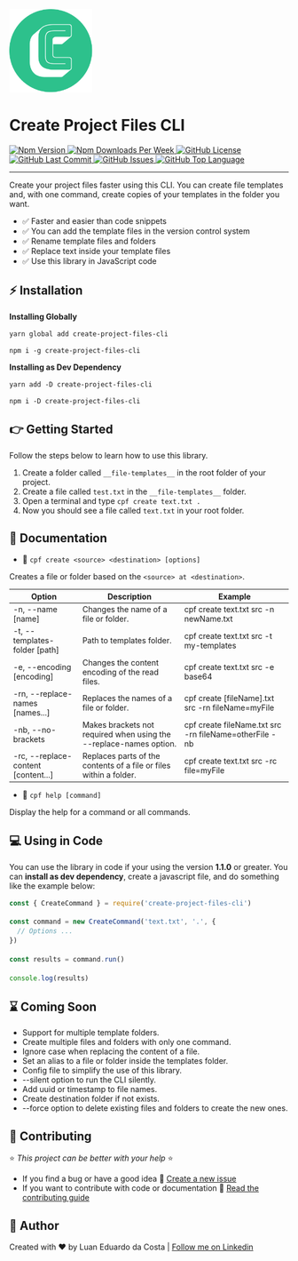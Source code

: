 <div>
  <img src="/resources/LogoRound.png" width="150px" height="150px" alt="Project Logo">

  <h1>Create Project Files CLI</h1>

  <div>
    <a href="https://www.npmjs.com/package/create-project-files-cli">
      <img alt="Npm Version" src="https://img.shields.io/npm/v/create-project-files-cli">
    </a>
    <a href="https://www.npmjs.com/package/create-project-files-cli">
      <img alt="Npm Downloads Per Week" src="https://img.shields.io/npm/dw/create-project-files-cli">
    </a>
    <a href="https://github.com/LuanEdCosta/create-project-files-cli/blob/master/LICENSE">
      <img alt="GitHub License" src="https://img.shields.io/github/license/luanedcosta/create-project-files-cli.svg">
    </a>
    <a href="https://github.com/luanedcosta/create-project-files-cli/commits/master">
      <img alt="GitHub Last Commit" src="https://img.shields.io/github/last-commit/luanedcosta/create-project-files-cli.svg">
    </a>
    <a href="https://github.com/luanedcosta/create-project-files-cli/issues">
      <img alt="GitHub Issues" src="https://img.shields.io/github/issues/luanedcosta/create-project-files-cli.svg">
    </a>
    <a href="https://github.com/LuanEdCosta/create-project-files-cli/tree/master/src">
      <img alt="GitHub Top Language" src="https://img.shields.io/github/languages/top/luanedcosta/create-project-files-cli.svg">
    </a>
  </div>
</div>

---

Create your project files faster using this CLI. You can create file templates and, with one command, create copies of your templates in the folder you want.

- :white_check_mark: Faster and easier than code snippets
- :white_check_mark: You can add the template files in the version control system
- :white_check_mark: Rename template files and folders
- :white_check_mark: Replace text inside your template files
- :white_check_mark: Use this library in JavaScript code

## :zap: Installation

**Installing Globally**

```
yarn global add create-project-files-cli
```

```
npm i -g create-project-files-cli
```

**Installing as Dev Dependency**

```
yarn add -D create-project-files-cli
```

```
npm i -D create-project-files-cli
```

## :point_right: Getting Started

Follow the steps below to learn how to use this library.

1. Create a folder called `__file-templates__` in the root folder of your project.
2. Create a file called `test.txt` in the `__file-templates__` folder.
3. Open a terminal and type `cpf create text.txt .`
4. Now you should see a file called `text.txt` in your root folder.

## :page_facing_up: Documentation

- :large_blue_circle: `cpf create <source> <destination> [options]`

Creates a file or folder based on the `<source> at <destination>`.

| Option                              | Description                                                        | Example                                                |
| ----------------------------------- | ------------------------------------------------------------------ | ------------------------------------------------------ |
| -n, --name [name]                   | Changes the name of a file or folder.                              | cpf create text.txt src -n newName.txt                 |
| -t, --templates-folder [path]       | Path to templates folder.                                          | cpf create text.txt src -t my-templates                |
| -e, --encoding [encoding]           | Changes the content encoding of the read files.                    | cpf create text.txt src -e base64                      |
| -rn, --replace-names [names...]     | Replaces the names of a file or folder.                            | cpf create [fileName].txt src -rn fileName=myFile      |
| -nb, --no-brackets                  | Makes brackets not required when using the --replace-names option. | cpf create fileName.txt src -rn fileName=otherFile -nb |
| -rc, --replace-content [content...] | Replaces parts of the contents of a file or files within a folder. | cpf create text.txt src -rc file=myFile                |

- :large_blue_circle: `cpf help [command]`

Display the help for a command or all commands.

## :computer: Using in Code

You can use the library in code if your using the version **1.1.0** or greater. You can **install as dev dependency**, create a javascript file, and do something like the example below:

```js
const { CreateCommand } = require('create-project-files-cli')

const command = new CreateCommand('text.txt', '.', {
  // Options ...
})

const results = command.run()

console.log(results)
```

## :hourglass: Coming Soon

- Support for multiple template folders.
- Create multiple files and folders with only one command.
- Ignore case when replacing the content of a file.
- Set an alias to a file or folder inside the templates folder.
- Config file to simplify the use of this library.
- --silent option to run the CLI silently.
- Add uuid or timestamp to file names.
- Create destination folder if not exists.
- --force option to delete existing files and folders to create the new ones.

## :handshake: Contributing

:star: _This project can be better with your help_ :star:

- If you find a bug or have a good idea :small_blue_diamond: [Create a new issue](https://github.com/LuanEdCosta/create-project-files-cli/issues)
- If you want to contribute with code or documentation :small_blue_diamond: [Read the contributing guide](/CONTRIBUTING.md)

## :man: Author

Created with :heart: by Luan Eduardo da Costa | [Follow me on Linkedin](https://www.linkedin.com/in/luaneducosta/)
